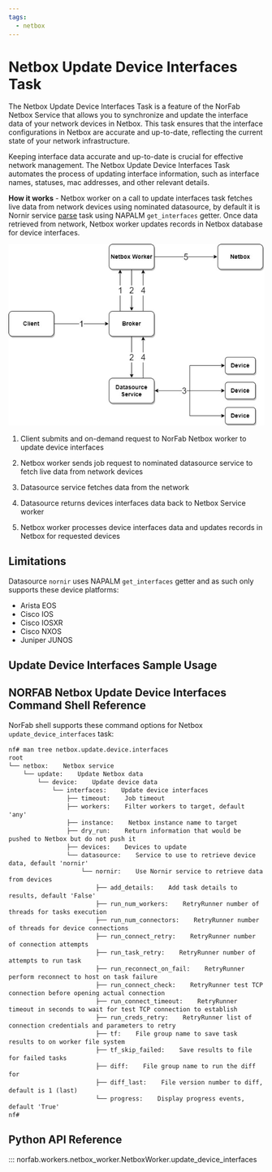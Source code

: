 ```yaml
---
tags:
  - netbox
---
```


# Netbox Update Device Interfaces Task

The Netbox Update Device Interfaces Task is a feature of the NorFab Netbox Service that allows you to synchronize and update the interface data of your network devices in Netbox. This task ensures that the interface configurations in Netbox are accurate and up-to-date, reflecting the current state of your network infrastructure.

Keeping interface data accurate and up-to-date is crucial for effective network management. The Netbox Update Device Interfaces Task automates the process of updating interface information, such as interface names, statuses, mac addresses, and other relevant details.

**How it works** - Netbox worker on a call to update interfaces task fetches live data from network devices using nominated datasource, by default it is Nornir service [parse](../nornir/services_nornir_service_tasks_parse.md) task using NAPALM `get_interfaces` getter. Once data retrieved from network, Netbox worker updates records in Netbox database for device interfaces.

![Netbox Update Device Interfaces](../../images/Netbox_Service_Update_Interfaces.jpg)

1. Client submits and on-demand request to NorFab Netbox worker to update device interfaces

2. Netbox worker sends job request to nominated datasource service to fetch live data from network devices

3. Datasource service fetches data from the network

4. Datasource returns devices interfaces data back to Netbox Service worker

5. Netbox worker processes device interfaces data and updates records in Netbox for requested devices

## Limitations

Datasource `nornir` uses NAPALM `get_interfaces` getter and as such only supports these device platforms:

- Arista EOS
- Cisco IOS
- Cisco IOSXR
- Cisco NXOS
- Juniper JUNOS

## Update Device Interfaces Sample Usage

## NORFAB Netbox Update Device Interfaces Command Shell Reference

NorFab shell supports these command options for Netbox `update_device_interfaces` task:

```
nf# man tree netbox.update.device.interfaces
root
└── netbox:    Netbox service
    └── update:    Update Netbox data
        └── device:    Update device data
            └── interfaces:    Update device interfaces
                ├── timeout:    Job timeout
                ├── workers:    Filter workers to target, default 'any'
                ├── instance:    Netbox instance name to target
                ├── dry_run:    Return information that would be pushed to Netbox but do not push it
                ├── devices:    Devices to update
                └── datasource:    Service to use to retrieve device data, default 'nornir'
                    └── nornir:    Use Nornir service to retrieve data from devices
                        ├── add_details:    Add task details to results, default 'False'
                        ├── run_num_workers:    RetryRunner number of threads for tasks execution
                        ├── run_num_connectors:    RetryRunner number of threads for device connections
                        ├── run_connect_retry:    RetryRunner number of connection attempts
                        ├── run_task_retry:    RetryRunner number of attempts to run task
                        ├── run_reconnect_on_fail:    RetryRunner perform reconnect to host on task failure
                        ├── run_connect_check:    RetryRunner test TCP connection before opening actual connection
                        ├── run_connect_timeout:    RetryRunner timeout in seconds to wait for test TCP connection to establish
                        ├── run_creds_retry:    RetryRunner list of connection credentials and parameters to retry
                        ├── tf:    File group name to save task results to on worker file system
                        ├── tf_skip_failed:    Save results to file for failed tasks
                        ├── diff:    File group name to run the diff for
                        ├── diff_last:    File version number to diff, default is 1 (last)
                        └── progress:    Display progress events, default 'True'
nf#
```

## Python API Reference

::: norfab.workers.netbox_worker.NetboxWorker.update_device_interfaces
